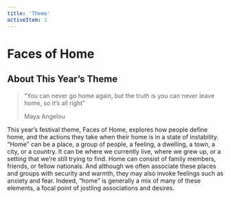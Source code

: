 ```yaml
---
title: 'Theme'
activeItem: 1
---
```


# Faces of Home

## About This Year’s Theme

<blockquote class="blockquote">
  <p class="mb-0">“You can never go home again, but the truth is you can never leave home, so it’s all right”</p>
  <footer class="blockquote-footer">Maya Angelou</footer>
</blockquote>

This year’s festival theme, Faces of Home, explores how people define home, and the actions they take when their home is in a state of instability. “Home” can be a place, a group of people, a feeling, a dwelling, a town, a city, or a country. It can be where we currently live, where we grew up, or a setting that we’re still trying to find. Home can consist of family members, friends, or fellow nationals. And although we often associate these places and groups with security and warmth, they may also invoke feelings such as anxiety and fear. Indeed, “home” is generally a mix of many of these elements, a focal point of jostling associations and desires.